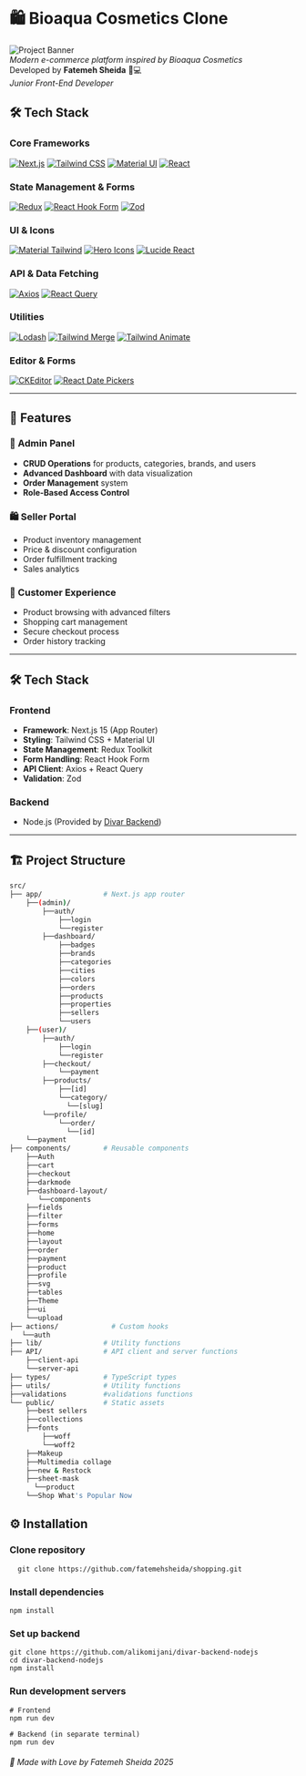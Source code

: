 # 🛍️ Bioaqua Cosmetics Clone

![Project Banner](https://encrypted-tbn0.gstatic.com/images?q=tbn:ANd9GcTPnRupECchBvuidZXZjhy_X-i918AD8fE5_g&s)  
*Modern e-commerce platform inspired by Bioaqua Cosmetics*  
Developed by **Fatemeh Sheida** 👩💻  
*Junior Front-End Developer*

## 🛠️ Tech Stack

### Core Frameworks
[![Next.js](https://img.shields.io/badge/Next.js-15.1.6-000000?style=flat&logo=next.js)](https://nextjs.org/)
[![Tailwind CSS](https://img.shields.io/badge/Tailwind_CSS-3.4.17-38B2AC?style=flat&logo=tailwind-css)](https://tailwindcss.com/)
[![Material UI](https://img.shields.io/badge/Material_UI-6.4.4-007FFF?style=flat&logo=mui)](https://mui.com/)
[![React](https://img.shields.io/badge/React-19.0.0-61DAFB?style=flat&logo=react)](https://reactjs.org/)

### State Management & Forms
[![Redux](https://img.shields.io/badge/Redux-5.0.1-764ABC?style=flat&logo=redux)](https://redux.js.org/)
[![React Hook Form](https://img.shields.io/badge/React_Hook_Form-7.54.2-EC5990?style=flat)](https://react-hook-form.com/)
[![Zod](https://img.shields.io/badge/Zod-3.24.1-1E90FF?style=flat)](https://zod.dev/)

### UI & Icons
[![Material Tailwind](https://img.shields.io/badge/Material_Tailwind-2.1.10-06B6D4?style=flat)](https://material-tailwind.com/)
[![Hero Icons](https://img.shields.io/badge/Hero_Icons-2.2.0-FF4081?style=flat)](https://heroicons.com/)
[![Lucide React](https://img.shields.io/badge/Lucide_React-0.473.0-FF6F61?style=flat)](https://lucide.dev/)

### API & Data Fetching
[![Axios](https://img.shields.io/badge/Axios-1.7.9-5A29E4?style=flat)](https://axios-http.com/)
[![React Query](https://img.shields.io/badge/React_Query-5.64.2-FF4154?style=flat)](https://tanstack.com/query)

### Utilities
[![Lodash](https://img.shields.io/badge/Lodash-4.17.21-3492FF?style=flat)](https://lodash.com/)
[![Tailwind Merge](https://img.shields.io/badge/Tailwind_Merge-2.6.0-38B2AC?style=flat)](https://github.com/dcastil/tailwind-merge)
[![Tailwind Animate](https://img.shields.io/badge/Tailwind_Animate-1.0.7-38B2AC?style=flat)](https://github.com/jamiebuilds/tailwindcss-animate)

### Editor & Forms
[![CKEditor](https://img.shields.io/badge/CKEditor-44.2.0-0287D0?style=flat)](https://ckeditor.com/)
[![React Date Pickers](https://img.shields.io/badge/React_Date_Pickers-7.26.0-007FFF?style=flat)](https://mui.com/x/react-date-pickers/)



---

## 🚀 Features

### 👑 Admin Panel
- **CRUD Operations** for products, categories, brands, and users
- **Advanced Dashboard** with data visualization
- **Order Management** system
- **Role-Based Access Control**

### 🛍 Seller Portal
- Product inventory management
- Price & discount configuration
- Order fulfillment tracking
- Sales analytics

### 👤 Customer Experience
- Product browsing with advanced filters
- Shopping cart management
- Secure checkout process
- Order history tracking

---

## 🛠 Tech Stack

### Frontend
- **Framework**: Next.js 15 (App Router)
- **Styling**: Tailwind CSS + Material UI
- **State Management**: Redux Toolkit
- **Form Handling**: React Hook Form
- **API Client**: Axios + React Query
- **Validation**: Zod

### Backend
- Node.js (Provided by [Divar Backend](https://github.com/alikomijani/divar-backend-nodejs))

---

## 🏗️ Project Structure

```bash
src/
├── app/               # Next.js app router
    ├──(admin)/
        ├──auth/
            ├──login
            └──register
        ├──dashboard/
            ├──badges
            ├──brands
            ├──categories
            ├──cities
            ├──colors
            ├──orders
            ├──products
            ├──properties
            ├──sellers
            └──users
    ├──(user)/
        ├──auth/
            ├──login
            └──register
        ├──checkout/
            └──payment
        ├──products/
            ├──[id]
            └──category/
              └──[slug]
        └──profile/
            └──order/
              └──[id]
    └──payment
├── components/        # Reusable components
    ├──Auth
    ├──cart
    ├──checkout
    ├──darkmode
    ├──dashboard-layout/
       └──components
    ├──fields
    ├──filter
    ├──forms
    ├──home
    ├──layout
    ├──order
    ├──payment
    ├──product
    ├──profile
    ├──svg
    ├──tables
    ├──Theme
    ├──ui
    └──upload
├── actions/             # Custom hooks
   └──auth
├── lib/               # Utility functions
├── API/               # API client and server functions
    ├──client-api
    └──server-api
├── types/             # TypeScript types
├── utils/             # Utility functions
├──validations         #validations functions
└── public/            # Static assets
    ├──best sellers
    ├──collections
    ├──fonts
        ├──woff
        └──woff2
    ├──Makeup
    ├──Multimedia collage
    ├──new & Restock
    ├──sheet-mask
      └──product
    └──Shop What's Popular Now
```

## ⚙️ Installation
### Clone repository

```
  git clone https://github.com/fatemehsheida/shopping.git
```
### Install dependencies

```
npm install
```
### Set up backend
```
git clone https://github.com/alikomijani/divar-backend-nodejs
cd divar-backend-nodejs
npm install
```
### Run development servers


```
# Frontend
npm run dev

# Backend (in separate terminal)
npm run dev
```


###### 💖 *Made with Love by Fatemeh Sheida 2025*


